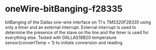 # oneWire-bitBanging-f28335
bitBanging of the Dallas one-wire interface on TI's *TMS320F28335* using only a timer and an external interrupt.
External interrupt is used to determine the presence of the slave on the line and the timer is used for everything else.
Tested with DALLAS18B20 temperature sensor(convertTemp = 1) to initiate conversion and reading. 
